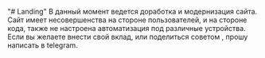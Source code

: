 "# Landing" 
В данный момент ведется доработка и модернизация сайта. Сайт имеет несовершенства на стороне пользователей, и на стороне кода, также не настроена автоматизация под различные устройства. Если вы желаете внести свой вклад, или поделиться советом , прошу написать в telegram.
